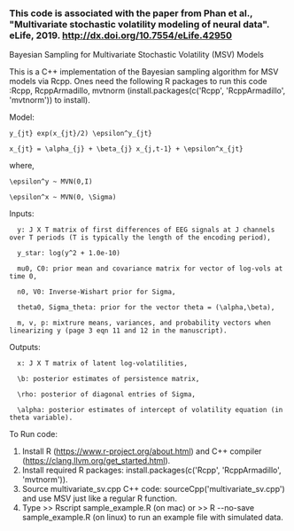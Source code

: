 ### This code is associated with the paper from Phan et al., "Multivariate stochastic volatility modeling of neural data". eLife, 2019. http://dx.doi.org/10.7554/eLife.42950


Bayesian Sampling for Multivariate Stochastic Volatility (MSV) Models

This is a C++ implementation of the Bayesian sampling algorithm for MSV models via Rcpp. Ones need the following R packages to run this code :Rcpp, RcppArmadillo, mvtnorm (install.packages(c('Rcpp', 'RcppArmadillo', 'mvtnorm')) to install).

Model: 

    y_{jt} exp(x_{jt}/2) \epsilon^y_{jt}

    x_{jt} = \alpha_{j} + \beta_{j} x_{j,t-1} + \epsilon^x_{jt} 
  
where, 

    \epsilon^y ~ MVN(0,I)

    \epsilon^x ~ MVN(0, \Sigma)

Inputs: 

      y: J X T matrix of first differences of EEG signals at J channels over T periods (T is typically the length of the encoding period),

      y_star: log(y^2 + 1.0e-10)
      
      mu0, C0: prior mean and covariance matrix for vector of log-vols at time 0,

      n0, V0: Inverse-Wishart prior for Sigma,

      theta0, Sigma_theta: prior for the vector theta = (\alpha,\beta),

      m, v, p: mixtrure means, variances, and probability vectors when linearizing y (page 3 eqn 11 and 12 in the manuscript).

Outputs:

      x: J X T matrix of latent log-volatilities,

      \b: posterior estimates of persistence matrix,

      \rho: posterior of diagonal entries of Sigma,

      \alpha: posterior estimates of intercept of volatility equation (in theta variable).


To Run code:
1. Install R (https://www.r-project.org/about.html) and C++ compiler (https://clang.llvm.org/get_started.html).
2. Install required R packages: install.packages(c('Rcpp', 'RcppArmadillo', 'mvtnorm')).
3. Source multivariate_sv.cpp C++ code: sourceCpp('multivariate_sv.cpp') and use MSV just like a regular R function. 
4. Type >> Rscript sample_example.R (on mac) or >> R --no-save sample_example.R (on linux) to run an example file with simulated data. 
